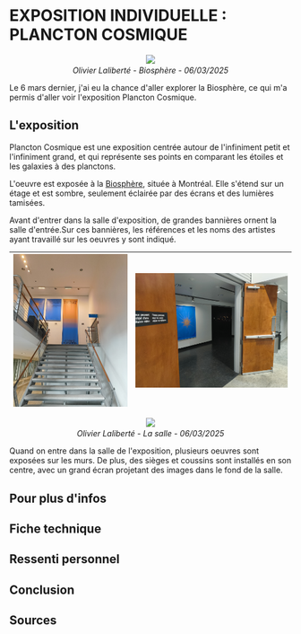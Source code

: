 # EXPOSITION INDIVIDUELLE : PLANCTON COSMIQUE
<!--Image d'ensemble-->
<p align="center">
  <img src="./images/img_biosphere_ensemble.jpg" width="600px"><br>
  <i>Olivier Laliberté - Biosphère - 06/03/2025</i>
</p>

Le 6 mars dernier, j'ai eu la chance d'aller explorer la Biosphère, ce qui m'a permis d'aller voir l'exposition Plancton Cosmique. 

## L'exposition
Plancton Cosmique est une exposition centrée autour de l'infiniment petit et l'infiniment grand, et qui représente ses points en comparant les étoiles et les galaxies à des planctons. 

L'oeuvre est exposée à la [Biosphère](https://espacepourlavie.ca/en/biosphere), située à Montréal. Elle s'étend sur un étage et est sombre, seulement éclairée par des écrans et des lumières tamisées. 

Avant d'entrer dans la salle d'exposition, de grandes bannières ornent la salle d'entrée.Sur ces bannières, les références et les noms des artistes ayant travaillé sur les oeuvres y sont indiqué.

<!--Images des bannières x 2 (escaliers + my face)-->
![bannières](./images/bannieres_escaliers.jpg) | ![entrée](./images/entree_salle.jpg)
:-------------------------:|:-------------------------:

<!--Image d'ensemble de la salle-->
<p align="center">
  <img src="./images/#" width="600px"><br>
  <i>Olivier Laliberté - La salle - 06/03/2025</i>
</p>

Quand on entre dans la salle de l'exposition, plusieurs oeuvres sont exposées sur les murs. De plus, des sièges et coussins sont installés en son centre, avec un grand écran projetant des images dans le fond de la salle.

## Pour plus d'infos
<!-- Vue d'ensemble -> bullet list de toutes les installations -> ma preferee -->
<!--Parle de toutes les installations, puis garde ta preferee pour la fin avec la fiche technique-->
<!--Bullet list? ### sous titres + images -->



## Fiche technique
<!--Fiche oeuvre preferee selon tp_tous_documentation-->

## Ressenti personnel


## Conclusion


## Sources 
